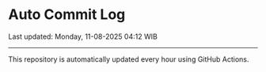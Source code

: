 # Auto Commit Log

Last updated: Monday, 11-08-2025 04:12 WIB

---

This repository is automatically updated every hour using GitHub Actions.

